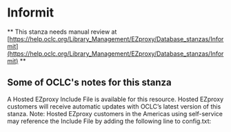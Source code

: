 # Informit
** This stanza needs manual review at [https://help.oclc.org/Library_Management/EZproxy/Database_stanzas/Informit](https://help.oclc.org/Library_Management/EZproxy/Database_stanzas/Informit) **

## Some of OCLC's notes for this stanza

A Hosted EZproxy Include File is available for this resource. Hosted EZproxy customers will receive automatic updates with OCLC&rsquo;s latest version of this stanza. Note: Hosted EZproxy customers in the Americas using self-service may reference the Include File by adding the following line to config.txt:

&nbsp;
